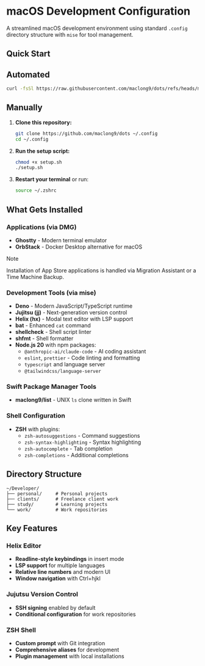 # macOS Development Configuration

A streamlined macOS development environment using standard `.config` directory structure with `mise` for tool management.

## Quick Start

## Automated

```sh
curl -fsSl https://raw.githubusercontent.com/maclong9/dots/refs/heads/main/setup.sh | sh
```

## Manually
1. **Clone this repository:**
   ```sh
   git clone https://github.com/maclong9/dots ~/.config
   cd ~/.config
   ```

2. **Run the setup script:**
   ```sh
   chmod +x setup.sh
   ./setup.sh
   ```

3. **Restart your terminal** or run:
   ```sh
   source ~/.zshrc
   ```

## What Gets Installed

### Applications (via DMG)
- **Ghostty** - Modern terminal emulator
- **OrbStack** - Docker Desktop alternative for macOS

> [!NOTE]
> Installation of App Store applications is handled via Migration Assistant or a Time Machine Backup. 

### Development Tools (via mise)
- **Deno** - Modern JavaScript/TypeScript runtime
- **Jujitsu (jj)** - Next-generation version control
- **Helix (hx)** - Modal text editor with LSP support
- **bat** - Enhanced `cat` command
- **shellcheck** - Shell script linter
- **shfmt** - Shell formatter
- **Node.js 20** with npm packages:
  - `@anthropic-ai/claude-code` - AI coding assistant
  - `eslint`, `prettier` - Code linting and formatting
  - `typescript` and language server
  - `@tailwindcss/language-server`

### Swift Package Manager Tools
- **maclong9/list** - UNIX `ls` clone written in Swift

### Shell Configuration
- **ZSH** with plugins:
  - `zsh-autosuggestions` - Command suggestions
  - `zsh-syntax-highlighting` - Syntax highlighting
  - `zsh-autocomplete` - Tab completion
  - `zsh-completions` - Additional completions

## Directory Structure

```
~/Developer/
├── personal/     # Personal projects
├── clients/      # Freelance client work
├── study/        # Learning projects
└── work/         # Work repositories
```

## Key Features

### Helix Editor
- **Readline-style keybindings** in insert mode
- **LSP support** for multiple languages
- **Relative line numbers** and modern UI
- **Window navigation** with Ctrl+hjkl

### Jujutsu Version Control
- **SSH signing** enabled by default
- **Conditional configuration** for work repositories

### ZSH Shell
- **Custom prompt** with Git integration
- **Comprehensive aliases** for development
- **Plugin management** with local installations
